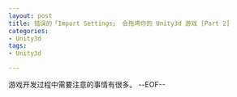 ```yaml
---
layout: post
title: 错误的「Import Settings」 会拖垮你的 Unity3d 游戏 [Part 2]
categories:
- Unity3d
tags:
- Unity3d

---
```

游戏开发过程中需要注意的事情有很多。
--EOF--		